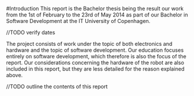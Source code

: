 
#Introduction
This report is the Bachelor thesis being the result our work from the 1st of
February to the 23rd of May 2014 as part of our Bachelor in Software Development
at the IT University of Copenhagen.

//TODO verify dates

The project consists of work under the topic of both electronics and hardware
and the topic of software development. Our education focuses entirely on
software development, which therefore is also the focus of the report. Our
considerations concerning the hardware of the robot are also included in this
report, but they are less detailed for the reason explained above.

//TODO outline the contents of this report
